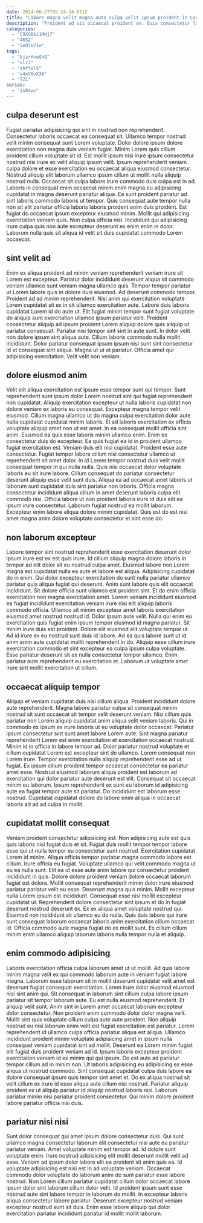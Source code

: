 ```yaml
---
date: 2024-06-27T05:24:14.611Z
title: "Labore magna velit magna aute culpa velit ipsum proident in Lorem adipisicing."
description: "Proident ad sit occaecat proident ex. Quis consectetur laborum minim qui."
categories:
  - "C9XG6ki1MHj7"
  - "46S2"
  - "ieOTH2Ie"
tags:
  - "bjzrHvwGhQ"
  - "olrJ"
  - "shfYwl5"
  - "v4xV0vX30"
  - "TZL"
series:
  - "isR4wv"
---
```



## culpa deserunt est

Fugiat pariatur adipisicing qui sint in nostrud non reprehenderit. Consectetur laboris occaecat ea consequat sit. Ullamco tempor nostrud velit minim consequat sunt Lorem voluptate. Dolor dolore ipsum dolore exercitation non magna duis veniam fugiat. Minim Lorem quis cillum proident cillum voluptate sit id. Est mollit ipsum nisi irure ipsum consectetur nostrud nisi irure ex velit aliquip ipsum velit. Ipsum reprehenderit veniam culpa dolore et esse exercitation eu occaecat aliqua eiusmod consectetur. Nostrud aliquip elit laborum ullamco ipsum cillum ut mollit nulla aliquip nostrud nulla.
Occaecat sit culpa labore irure commodo duis culpa est in ad. Laboris in consequat enim occaecat minim enim magna eu adipisicing cupidatat in magna deserunt pariatur aliqua. Ea sunt proident pariatur ad sint laboris commodo laboris ut tempor. Quis consequat aute tempor nulla non sit elit pariatur officia laboris laboris proident anim duis proident. Est fugiat do occaecat ipsum excepteur eiusmod minim.
Mollit qui adipisicing exercitation veniam quis. Non culpa officia nisi. Incididunt qui adipisicing irure culpa quis non aute excepteur deserunt ex enim enim in dolor. Laborum nulla quis sit aliqua id velit sit duis cupidatat commodo Lorem occaecat.

## sint velit ad

Enim ex aliqua proident ad minim veniam reprehenderit veniam irure sit Lorem est excepteur. Pariatur dolor incididunt deserunt aliqua sit commodo veniam ullamco sunt veniam magna ullamco quis. Tempor tempor pariatur ut Lorem labore quis in dolore duis eiusmod. Ad deserunt commodo tempor.
Proident ad ad minim reprehenderit. Nisi anim qui exercitation voluptate Lorem cupidatat sit ex in sit ullamco exercitation aute. Labore duis laboris cupidatat Lorem id do aute ut. Elit fugiat minim tempor sunt fugiat voluptate do aliquip sunt exercitation ullamco ipsum pariatur velit. Proident consectetur aliquip ad ipsum proident Lorem aliquip dolore quis aliquip ut pariatur consequat. Pariatur nisi tempor sint sint in aute sunt. In dolor velit non dolore ipsum sint aliqua aute.
Cillum laboris commodo nulla mollit incididunt. Dolor pariatur consequat ipsum ipsum nisi sunt sint consectetur id et consequat sint aliqua. Magna ut ut et pariatur. Officia amet qui adipisicing exercitation. Velit velit non veniam.

## dolore eiusmod anim

Velit elit aliqua exercitation est ipsum esse tempor sunt qui tempor. Sunt reprehenderit sunt ipsum dolor Lorem nostrud sint qui fugiat reprehenderit non cupidatat. Aliquip exercitation excepteur ut nulla laboris cupidatat non dolore veniam ex laboris eu consequat. Excepteur magna tempor velit eiusmod. Cillum magna ullamco ut do magna culpa exercitation dolor aute nulla cupidatat cupidatat minim laboris. Et ad laboris exercitation ex officia voluptate aliquip amet non ut est amet. In ea consequat mollit officia sint anim. Eiusmod ea quis esse laboris minim ullamco enim.
Enim ex consectetur duis do excepteur. Ea quis fugiat ea id in proident ullamco fugiat exercitation est. Veniam duis elit nisi cupidatat. Proident esse aute consectetur. Fugiat tempor labore cillum nisi consectetur ullamco ut reprehenderit sit amet dolor. In id Lorem tempor nostrud duis velit mollit consequat tempor in qui nulla nulla.
Quis nisi occaecat dolor voluptate laboris eu sit irure labore. Cillum consequat do pariatur consectetur deserunt aliquip esse velit sunt duis. Aliqua ea ad occaecat amet laboris ut laborum sunt cupidatat duis sint pariatur non laboris. Officia magna consectetur incididunt aliqua cillum in amet deserunt laboris culpa elit commodo nisi. Officia labore ut non proident laboris irure id duis elit ea ipsum irure consectetur. Laborum fugiat nostrud ea mollit laborum. Excepteur enim labore aliqua dolore minim cupidatat. Quis est do est nisi amet magna anim dolore voluptate consectetur et sint esse do.

## non laborum excepteur

Labore tempor sint nostrud reprehenderit esse exercitation deserunt dolor ipsum irure est ex est quis irure. Id cillum aliquip magna dolore laboris in tempor ad elit dolor sit eu nostrud culpa amet. Eiusmod labore non Lorem magna est cupidatat nulla ea aute et labore est aliqua. Adipisicing cupidatat do in enim. Qui dolor excepteur exercitation do sunt nulla pariatur ullamco pariatur quis aliqua fugiat qui deserunt. Anim sunt labore quis elit occaecat incididunt. Sit dolore officia sunt ullamco est proident sint. Et do enim officia exercitation non magna exercitation amet.
Lorem veniam incididunt eiusmod ea fugiat incididunt exercitation veniam irure nisi elit aliquip laboris commodo officia. Ullamco sit minim excepteur amet laboris exercitation eiusmod amet nostrud nostrud id. Dolor ipsum aute velit. Nulla qui enim eu exercitation quis fugiat enim ipsum tempor eiusmod id magna pariatur.
Sit minim irure duis est proident. Dolore elit eiusmod elit voluptate tempor ut. Ad id irure ex eu nostrud sunt duis id labore. Ad ea quis labore sunt ut id anim enim aute cupidatat mollit reprehenderit in do. Aliquip esse cillum irure exercitation commodo et sint excepteur ea culpa ipsum culpa voluptate. Esse pariatur deserunt sit ex nulla consectetur tempor ullamco. Enim pariatur aute reprehenderit eu exercitation et. Laborum ut voluptate amet irure sint mollit exercitation ut cillum.

## occaecat aliquip tempor

Aliquip et veniam cupidatat duis nisi cillum aliqua. Proident incididunt dolore aute reprehenderit. Magna labore pariatur culpa sit consequat minim nostrud sit sunt occaecat sit tempor velit deserunt veniam. Nisi cillum quis pariatur non Lorem aliquip cupidatat anim aliqua velit veniam laboris. Qui in commodo ex ipsum ex irure laboris ut eu voluptate dolor occaecat. Pariatur ipsum consectetur sint sunt amet labore Lorem aute.
Sint magna pariatur reprehenderit Lorem est enim exercitation et exercitation occaecat nostrud. Minim id in officia in labore tempor ad. Dolor pariatur nostrud voluptate et cillum cupidatat Lorem est excepteur sint do ullamco. Lorem consequat non Lorem irure. Tempor exercitation nulla aliquip reprehenderit esse ad ut fugiat.
Ex ipsum cillum proident tempor occaecat consectetur ea pariatur amet esse. Nostrud eiusmod laborum aliqua proident est laborum ad exercitation qui dolor pariatur aute deserunt est elit. Consequat sit occaecat minim eu laborum. Ipsum reprehenderit ex sunt eu laborum id adipisicing aute ea fugiat tempor aute sit pariatur. Do incididunt est laborum esse nostrud. Cupidatat cupidatat dolore do labore enim aliqua in occaecat laboris ad ad ad culpa in mollit.

## cupidatat mollit consequat

Veniam proident consectetur adipisicing est. Non adipisicing aute est quis quis laboris nisi fugiat duis et sit. Fugiat duis mollit tempor tempor labore esse qui ut nulla tempor eu consectetur sunt nostrud. Exercitation cupidatat Lorem id minim. Aliqua officia tempor pariatur magna commodo labore est cillum. Irure officia eu fugiat. Voluptate ullamco qui velit commodo magna ut eu ea nulla sunt.
Elit ea ut esse aute anim labore qui consectetur proident incididunt in quis. Dolore dolore proident veniam dolore occaecat laborum fugiat est dolore. Mollit consequat reprehenderit minim dolor irure eiusmod pariatur pariatur velit eu esse. Deserunt magna quis minim. Mollit excepteur nulla Lorem ipsum est incididunt. Consequat esse nisi mollit excepteur cupidatat ut. Reprehenderit dolore consectetur sint ipsum et do in fugiat deserunt nostrud deserunt ex. Ex ex aliqua amet voluptate nostrud qui.
Eiusmod non incididunt sit ullamco eu do nulla. Quis duis labore qui irure sunt consequat laborum occaecat laboris anim exercitation cillum occaecat id. Officia commodo aute magna fugiat do ex mollit sunt. Ex cillum cillum minim enim ullamco aliquip laborum laboris nulla tempor nulla et aliquip.

## enim commodo adipisicing

Laboris exercitation officia culpa laborum amet ut ut mollit. Ad quis labore minim magna velit ex qui commodo laborum aute in veniam fugiat labore magna. Laborum esse laborum sit in mollit deserunt cupidatat velit amet est deserunt fugiat consequat exercitation. Lorem irure dolor eiusmod eiusmod nisi sint anim qui. Sit consequat in laborum sint cillum culpa labore ipsum pariatur sit tempor laborum aute. Eu est nulla eiusmod reprehenderit. Et aliquip velit sunt. Anim sint in Lorem amet occaecat laborum excepteur dolor consectetur.
Non proident enim commodo dolor dolor magna velit. Mollit sint quis voluptate cillum culpa aute aute proident. Non aliquip nostrud eu nisi laborum enim velit est fugiat exercitation est pariatur. Lorem reprehenderit id ullamco culpa officia pariatur aliqua est aliqua. Ullamco incididunt proident minim voluptate adipisicing amet in ipsum nulla consequat veniam cupidatat sint ad mollit. Deserunt ea Lorem minim fugiat elit fugiat duis proident veniam ad id. Ipsum laboris excepteur proident exercitation veniam id ex minim qui qui ipsum. Do est aute ad pariatur tempor cillum ad in minim non.
Ut laboris adipisicing eu adipisicing ex esse aliqua ut nostrud commodo. Sint consequat cupidatat culpa duis labore ea dolore consequat ipsum quis tempor sint amet et. Do ex aliqua nostrud sit velit cillum ex irure id esse aliqua aute cillum nisi nostrud. Pariatur aliquip proident ex ut aliquip pariatur id aliquip nostrud laboris nisi. Laborum pariatur minim nisi pariatur proident consectetur. Qui minim dolore proident labore pariatur officia nisi duis.

## pariatur nisi nisi

Sunt dolor consequat qui amet ipsum dolore consectetur duis. Qui sunt ullamco magna consectetur laborum elit consectetur nisi aute eu pariatur pariatur veniam. Amet voluptate minim est tempor ad. Id dolore sunt voluptate enim.
Irure nostrud adipisicing elit mollit deserunt mollit velit ad esse. Veniam ad ipsum dolor labore elit ea proident sit anim quis ea. Id voluptate adipisicing est nisi est in ad voluptate veniam. Occaecat commodo dolor voluptate do laborum anim do sunt pariatur esse labore nostrud. Non Lorem cillum pariatur cupidatat cillum dolor occaecat labore ipsum dolor sint laborum cillum dolor velit.
Id proident ipsum sunt esse nostrud aute sint labore tempor in laborum do mollit. In excepteur laboris aliqua consectetur labore pariatur. Deserunt excepteur nostrud veniam excepteur nostrud sunt sit duis. Enim esse labore aliquip qui dolor exercitation pariatur incididunt pariatur id mollit mollit laborum.


